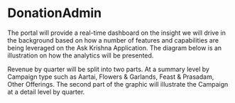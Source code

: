 # DonationAdmin

The portal will provide a real-time dashboard on the insight we will drive in the background based on how a number of features and capabilities are being leveraged on the Ask Krishna Application. The diagram below is an illustration on how the analytics will be presented.


Revenue by quarter will be split into two parts. At a summary level by Campaign type such as Aartai, Flowers & Garlands, Feast & Prasadam, Other Offerings. The second part of the graphic will illustrate the Campaign at a detail level by quarter.
